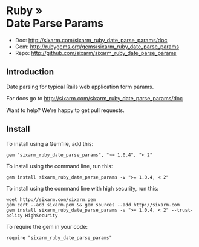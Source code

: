 # Ruby » <br> Date Parse Params

* Doc: <http://sixarm.com/sixarm_ruby_date_parse_params/doc>
* Gem: <http://rubygems.org/gems/sixarm_ruby_date_parse_params>
* Repo: <http://github.com/sixarm/sixarm_ruby_date_parse_params>
<!--HEADER-SHUT-->


## Introduction
 
Date parsing for typical Rails web application form params.

For docs go to <http://sixarm.com/sixarm_ruby_date_parse_params/doc>

Want to help? We're happy to get pull requests.


<!--INSTALL-OPEN-->

## Install

To install using a Gemfile, add this:

    gem "sixarm_ruby_date_parse_params", ">= 1.0.4", "< 2"

To install using the command line, run this:

    gem install sixarm_ruby_date_parse_params -v ">= 1.0.4, < 2"

To install using the command line with high security, run this:

    wget http://sixarm.com/sixarm.pem
    gem cert --add sixarm.pem && gem sources --add http://sixarm.com
    gem install sixarm_ruby_date_parse_params -v ">= 1.0.4, < 2" --trust-policy HighSecurity

To require the gem in your code:

    require "sixarm_ruby_date_parse_params"

<!--INSTALL-SHUT-->

